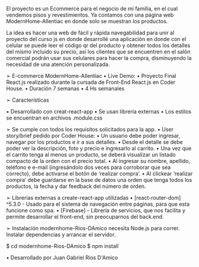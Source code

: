 ﻿El proyecto es un Ecommerce para el negocio de mi familia, en el cual vendemos pisos y revestimientos. Ya contamos con una página web ModernHome-Allentiac en donde solo se muestran los productos.

La idea es hacer una web de fácil y rápida navegabilidad para unir al proyecto del curso js en donde desarrollé una aplicación en donde con el celular se puede leer el código qr del producto y obtener todos los detalles del mismo incluido su precio, así los clientes que se encuentren en el salón comercial podrán usar sus celulares para hacer la compra, disminuyendo la necesidad de una atención personalizada.

➢ E-commerce ModernHome-Allentiac
• Live Demo: 
• Proyecto Final React.js realizado durante la cursada de Front-End React.js en Coder House.
• Duración 7 semanas
• 4 Hs semanales

➢ Características

• Desarrollado con creat-react-app
• Se usan librería externas
• Los estilos se encuentran en archivos .module.css

➢ Se cumple con todos los requisitos solicitados para la app.
• User story/brief pedido por Coder House:
• Un usuario debe poder ingresar, navegar por los productos e ir a sus detalles.
• Desde el detalle se debe poder ver la descripción, foto y precio e ingresarlo al carrito.
• Una vez que el carrito tenga al menos un producto, se deberá visualizar un listado compacto de la orden con el precio total.
• Al ingresar su nombre, apellido, teléfono e e-mail (ingresándolo dos veces para corroborar que sea correcto), debe activarse el botón de ‘realizar compra’.
• Al clickear ‘realizar compra’ debe guardarse en la base de datos una orden que tenga todos los productos, la fecha y dar feedback del número de orden.

➢ Librerías externas a create-react-app utilizadas
• [react-router-dom] ^5.3.0 - Usado para el sistema de navegación entre páginas, para que esta funcione como spa.
• [Firebase] - Librería de servicios, que nos facilita y permite desarrollar el front-end, sin preocuparnos del back.end.

➢ Instalación
modernhome-Rios-DAmico necesita Node.js para correr. 
Instalar dependencias y arrancar el servidor.

$ cd modernhome-Rios-DAmico
$ npm install

• Desarrollado por Juan Gabriel Rios D'Amico
